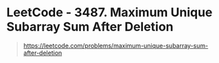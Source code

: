 # LeetCode - 3487. Maximum Unique Subarray Sum After Deletion

> https://leetcode.com/problems/maximum-unique-subarray-sum-after-deletion
